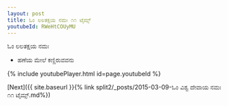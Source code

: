 ```yaml
---
layout: post
title: ಓಂ ಲಲತಕ್ಷಯ ನಮಃ ೧೧ ಟೈಮ್ಸ್
youtubeId: RWeHtCOUyMU
---
```

 
 
 ಓಂ ಲಲತಕ್ಷಯ ನಮಃ  
 
 -  ಹಣೆಯ ಮೇಲೆ ಕಣ್ಣಿರುವವನು 
 
  
 
  
 
 
 
 
 
 


{% include youtubePlayer.html id=page.youtubeId %}
 
[Next]({{ site.baseurl }}{% link  split2/_posts/2015-03-09-ಓಂ ವಿಶ್ವ ದೇವಾಯ ನಮಃ ೧೧ ಟೈಮ್ಸ್.md%})
 
